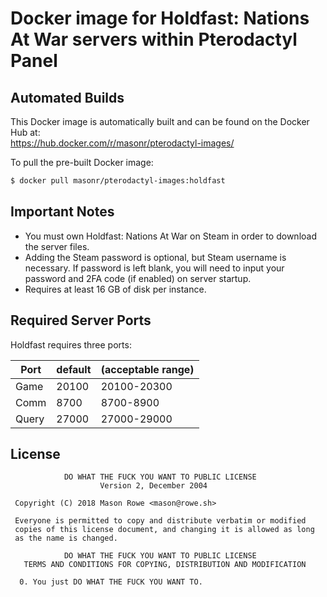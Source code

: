 # Docker image for Holdfast: Nations At War servers within Pterodactyl Panel

## Automated Builds

This Docker image is automatically built and can be found on the Docker Hub at:  
https://hub.docker.com/r/masonr/pterodactyl-images/

To pull the pre-built Docker image:  
```bash
$ docker pull masonr/pterodactyl-images:holdfast
```

## Important Notes

* You must own Holdfast: Nations At War on Steam in order to download the server files.
* Adding the Steam password is optional, but Steam username is necessary. If password is left blank, you will need to input your password and 2FA code (if enabled) on server startup.
* Requires at least 16 GB of disk per instance.

## Required Server Ports

Holdfast requires three ports:

| Port    | default | (acceptable range) |
|---------| ------- | ------------------ |
| Game    | 20100   | 20100-20300        |
| Comm    | 8700    | 8700-8900          |
| Query   | 27000   | 27000-29000        |

## License
```
            DO WHAT THE FUCK YOU WANT TO PUBLIC LICENSE
                    Version 2, December 2004

 Copyright (C) 2018 Mason Rowe <mason@rowe.sh>

 Everyone is permitted to copy and distribute verbatim or modified
 copies of this license document, and changing it is allowed as long
 as the name is changed.

            DO WHAT THE FUCK YOU WANT TO PUBLIC LICENSE
   TERMS AND CONDITIONS FOR COPYING, DISTRIBUTION AND MODIFICATION

  0. You just DO WHAT THE FUCK YOU WANT TO.
```

